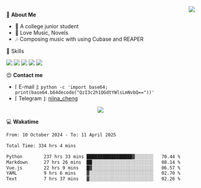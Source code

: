 <a href="#">
    <img align="right" src="https://github-readme-stats-tau-lilac-25.vercel.app/api?username=irorange27&count_private=true&show_icons=true&theme=transparent" />
</a>

💭 **About Me**

- 🏫 A college junior student
- 🍕 Love Music, Novels
- 🎶 Composing music with using Cubase and REAPER


🚀 Skills

![](https://img.shields.io/badge/-python-3e74a2?style=for-the-badge&logo=Python&logoColor=fff
)
![](https://img.shields.io/badge/-javascript-f0db4f?style=for-the-badge&logo=JavaScript&logoColor=fff
)
![](https://img.shields.io/badge/-vue3-41b883?style=for-the-badge&logo=Vue.js&logoColor=fff
)
![](https://img.shields.io/badge/-docker-2496ed?style=for-the-badge&logo=Docker&logoColor=fff
)
![](https://img.shields.io/badge/-linux-000000?style=for-the-badge&logo=Linux&logoColor=fff&color=000
)

😊 **Contact me**

- ⌈ E-mail ⌋: `python -c 'import base64; print(base64.b64decode("QzI3c2h1QGdtYWlsLmNvbQ=="))'`
- ⌈ Telegram ⌋: [niina_cheng](https://t.me/niina_cheng)

</p>
    <p align="center">
    <img src="https://profile-counter.glitch.me/{irorange27}/count.svg" />
</p>

💻 **Wakatime**

<!--START_SECTION:waka-->

```txt
From: 10 October 2024 - To: 11 April 2025

Total Time: 334 hrs 4 mins

Python        237 hrs 33 mins █████████████████▓░░░░░░░   70.44 %
Markdown      27 hrs 26 mins  ██░░░░░░░░░░░░░░░░░░░░░░░   08.14 %
Vue.js        22 hrs 9 mins   █▓░░░░░░░░░░░░░░░░░░░░░░░   06.57 %
YAML          9 hrs 6 mins    ▓░░░░░░░░░░░░░░░░░░░░░░░░   02.70 %
Text          7 hrs 37 mins   ▓░░░░░░░░░░░░░░░░░░░░░░░░   02.26 %
```

<!--END_SECTION:waka-->

